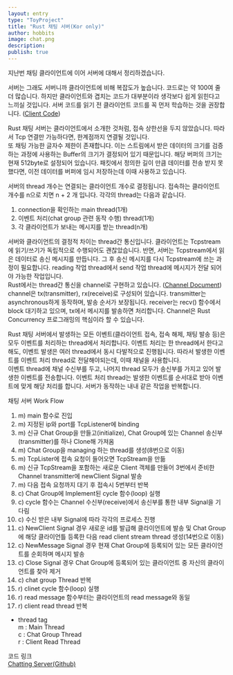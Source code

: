 ```yaml
---
layout: entry
type: "ToyProject"
title: "Rust 채팅 서버(Kor only)"
author: hobbits
image: chat.png
description: 
publish: true
---
```


지난번 채팅 클라이언트에 이어 서버에 대해서 정리하겠습니다.  


서버는 그래도 서버니까 클라이언트에 비해 복잡도가 높습니다. 코드로는 약 100여 줄 더 많습니다. 하지만 클라이언트와 겹치는 코드가 대부분이라 생각보다 쉽게 읽힌다고 느끼실 것입니다. 서버 코드를 읽기 전 클라이언트 코드를 꼭 먼저 학습하는 것을 권장합니다. ([Client Code](https://github.com/wooq17/rust_study/blob/master/chatting_client/src/main.rs))  


Rust 채팅 서버는 클라이언트에서 소개한 것처럼, 접속 상한선을 두지 않았습니다. 따라서 Tcp 연결만 가능하다면, 한계점까지 연결될 것입니다.     
또 채팅 가능한 글자수 제한이 존재합니다. 이는 스트림에서 받은 데이터의 크기를 검증하는 과정에 사용하는 Buffer의 크기가 결정되어 있기 때문입니다. 해당 버퍼의 크기는 현재 512byte로 설정되어 있습니다. 패킷에서 정의한 길이 만큼 데이터를 전송 받지 못했다면, 이전 데이터를 버퍼에 임시 저장하는데 이때 사용하고 있습니다.  


서버의 thread 개수는 연결되는 클라이언트 개수로 결정됩니다. 접속하는 클라이언트 개수를 n으로 치면 n + 2 개 입니다. 각각의 thread는 다음과 같습니다.  
1. connection을 확인하는 main thread(1개)  
2. 이벤트 처리(chat group 관련 동작 수행) thread(1개)  
3. 각 클라이언트가 보내는 메시지를 받는 thread(n개)  


서버와 클라이언트의 결정적 차이는 thread간 통신입니다. 클라이언트는 Tcpstream에 읽기/쓰기가 독립적으로 수행되어도 괜찮았습니다. 반면, 서버는 Tcpstream에서 읽은 데이터로 송신 메시지를 만듭니다. 그 후 송신 메시지를 다시 Tcpstream에 쓰는 과정이 필요합니다. reading 작업 thread에서 send 작업 thread에 메시지가 전달 되어야 가능한 작업입니다.  
Rust에서는 thread간 통신을 channel로 구현하고 있습니다. ([Channel Document](https://doc.rust-lang.org/std/sync/mpsc/)) channel은 tx(transmitter), rx(receive)로 구성되어 있습니다. transmitter는 asynchronous하게 동작하며, 발송 순서가 보장됩니다. receiver는 recv() 함수에서 block 대기하고 있으며, tx에서 메시지를 발송하면 처리합니다. Channel은 Rust Concurrency 프로그래밍의 핵심이라 할 수 있습니다.

Rust 채팅 서버에서 발생하는 모든 이벤트(클라이언트 접속, 접속 해제, 채팅 발송 등)은 모두 이벤트를 처리하는 thread에서 처리합니다. 이벤트 처리는 한 thread에서 한다고 해도, 이벤트 발생은 여러 thread에서 동시 다발적으로 진행됩니다. 따라서 발생한 이벤트를 이벤트 처리 thread로 전달해야되는데, 이때 채널을 사용합니다.  
이벤트 thread에 채널 수신부를 두고, 나머지 thread 모두가 송신부를 가지고 있어 발생한 이벤트를 전송합니다. 이벤트 처리 thread는 발생한 이벤트를 순서대로 받아 이벤트에 맞게 해당 처리를 합니다. 서버가 동작하는 내내 같은 작업을 반복합니다.     


채팅 서버 Work Flow  
1. m) main 함수로 진입  
2. m) 지정된 ip와 port를 TcpListener에 binding  
3. m) 신규 Chat Group을 만들고(initialize), Chat Group에 있는 Channel 송신부(transmitter)를 하나 Clone해 가져옴      
4. m) Chat Group을 managing 하는 thread를 생성(8번으로 이동)  
5. m) TcpLister에 접속 요청이 들어오면 TcpStream을 만듦  
6. m) 신규 TcpStream을 포함하는 새로운 Client 객체를 만들어 3번에서 준비한 Channel transmitter에 newClient Signal 발송  
7. m) 다음 접속 요청까지 대기 후 접속시 5번부터 반복   
8. c) Chat Group에 Implement된 cycle 함수(loop) 실행  
9. c) cycle 함수는 Channel 수신부(receive)에서 송신부를 통한 내부 Signal을 기다림  
10. c) 수신 받은 내부 Signal에 따라 각각의 프로세스 진행  
11. c) NewClient Signal 경우 새로운 id를 발급해 클라이언트에 발송 및 Chat Group에 해당 클라이언틀 등록한 다음 read client stream thread 생성(14번으로 이동)   
12. c) NewMessage Signal 경우 현재 Chat Group에 등록되어 있는 모든 클라이언트를 순회하며 메시지 발송  
13. c) Close Signal 경우 Chat Group에 등록되어 있는 클라이언트 중 자신의 클라이언트를 찾아 제거     
14. c) chat group Thread 반복   
14. r) clinet cycle 함수(loop) 실행    
15. r) read message 함수부터는 클라이언트의 read message와 동일  
16. r) client read thread 반복    

- thread tag  
m : Main Thread  
c : Chat Group Thread  
r : Client Read Thread  

코드 링크   
[Chatting Server(Github)](https://github.com/wooq17/rust_study/blob/master/chatting_server/src/main.rs)  

<script src="https://gist-it.appspot.com/github/wooq17/rust_study/blob/master/chatting_server/src/main.rs"></script>